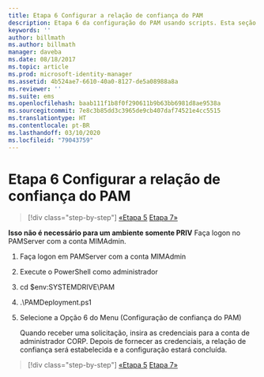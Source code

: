 ```yaml
---
title: Etapa 6 Configurar a relação de confiança do PAM
description: Etapa 6 da configuração do PAM usando scripts. Esta seção aborda as configurações de confiança necessárias entre os domínios CORP e PRIV
keywords: ''
author: billmath
ms.author: billmath
manager: daveba
ms.date: 08/18/2017
ms.topic: article
ms.prod: microsoft-identity-manager
ms.assetid: 4b524ae7-6610-40a0-8127-de5a08988a8a
ms.reviewer: ''
ms.suite: ems
ms.openlocfilehash: baab111f1b8f0f290611b9b63bb6981d8ae9538a
ms.sourcegitcommit: 7e8c3b85dd3c3965de9cb407daf74521e4cc5515
ms.translationtype: HT
ms.contentlocale: pt-BR
ms.lasthandoff: 03/10/2020
ms.locfileid: "79043759"
---
```

# <a name="step-6-set-up-the-pam-trust"></a>Etapa 6 Configurar a relação de confiança do PAM

> [!div class="step-by-step"]
> [«Etapa 5](sp1-step5-configuring-pam.md)
> [Etapa 7»](sp1-step7-setup-sidhistory-sidfiltering.md)

**Isso não é necessário para um ambiente somente PRIV** Faça logon no PAMServer com a conta MIMAdmin.

1. Faça logon em PAMServer com a conta MIMAdmin
2. Execute o PowerShell como administrador
3. cd $env:SYSTEMDRIVE\PAM
4. .\PAMDeployment.ps1
5. Selecione a Opção 6 do Menu (Configuração de confiança do PAM)

   Quando receber uma solicitação, insira as credenciais para a conta de administrador CORP. Depois de fornecer as credenciais, a relação de confiança será estabelecida e a configuração estará concluída.

> [!div class="step-by-step"]
> [«Etapa 5](sp1-step5-configuring-pam.md)
> [Etapa 7»](sp1-step7-setup-sidhistory-sidfiltering.md)
